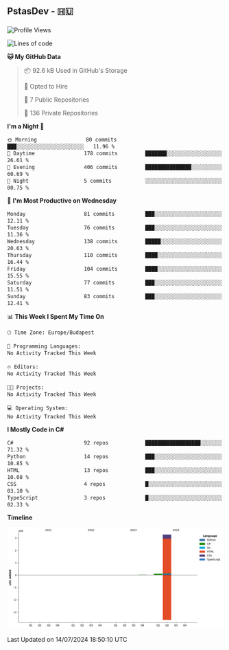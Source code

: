 <h2 align="left">PstasDev - 🇭🇺</h2>

###

<!--START_SECTION:waka-->
![Profile Views](http://img.shields.io/badge/Profile%20Views-0-blue)

![Lines of code](https://img.shields.io/badge/From%20Hello%20World%20I%27ve%20Written-3.4%20million%20lines%20of%20code-blue)

**🐱 My GitHub Data** 

> 📦 92.6 kB Used in GitHub's Storage 
 > 
> 💼 Opted to Hire
 > 
> 📜 7 Public Repositories 
 > 
> 🔑 136 Private Repositories 
 > 
**I'm a Night 🦉** 

```text
🌞 Morning                80 commits          ███░░░░░░░░░░░░░░░░░░░░░░   11.96 % 
🌆 Daytime                178 commits         ███████░░░░░░░░░░░░░░░░░░   26.61 % 
🌃 Evening                406 commits         ███████████████░░░░░░░░░░   60.69 % 
🌙 Night                  5 commits           ░░░░░░░░░░░░░░░░░░░░░░░░░   00.75 % 
```
📅 **I'm Most Productive on Wednesday** 

```text
Monday                   81 commits          ███░░░░░░░░░░░░░░░░░░░░░░   12.11 % 
Tuesday                  76 commits          ███░░░░░░░░░░░░░░░░░░░░░░   11.36 % 
Wednesday                138 commits         █████░░░░░░░░░░░░░░░░░░░░   20.63 % 
Thursday                 110 commits         ████░░░░░░░░░░░░░░░░░░░░░   16.44 % 
Friday                   104 commits         ████░░░░░░░░░░░░░░░░░░░░░   15.55 % 
Saturday                 77 commits          ███░░░░░░░░░░░░░░░░░░░░░░   11.51 % 
Sunday                   83 commits          ███░░░░░░░░░░░░░░░░░░░░░░   12.41 % 
```


📊 **This Week I Spent My Time On** 

```text
🕑︎ Time Zone: Europe/Budapest

💬 Programming Languages: 
No Activity Tracked This Week

🔥 Editors: 
No Activity Tracked This Week

🐱‍💻 Projects: 
No Activity Tracked This Week

💻 Operating System: 
No Activity Tracked This Week
```

**I Mostly Code in C#** 

```text
C#                       92 repos            ██████████████████░░░░░░░   71.32 % 
Python                   14 repos            ███░░░░░░░░░░░░░░░░░░░░░░   10.85 % 
HTML                     13 repos            ███░░░░░░░░░░░░░░░░░░░░░░   10.08 % 
CSS                      4 repos             █░░░░░░░░░░░░░░░░░░░░░░░░   03.10 % 
TypeScript               3 repos             █░░░░░░░░░░░░░░░░░░░░░░░░   02.33 % 
```



**Timeline**

![Lines of Code chart](https://raw.githubusercontent.com/PstasDev/PstasDev/main/assets/bar_graph.png)


 Last Updated on 14/07/2024 18:50:10 UTC
<!--END_SECTION:waka-->

###

